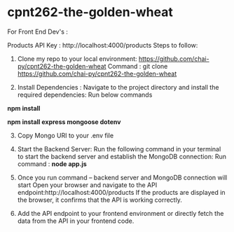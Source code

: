 # cpnt262-the-golden-wheat

For Front End Dev's :

Products API Key : http://localhost:4000/products
Steps to follow:
1.	Clone my repo to your local environment: https://github.com/chai-py/cpnt262-the-golden-wheat
Command : git clone https://github.com/chai-py/cpnt262-the-golden-wheat

2.	Install Dependencies :
Navigate to the project directory and install the required dependencies:
Run below commands

__npm install__

__npm install express mongoose dotenv__

3.	Copy Mongo URI to your .env file 

4.	Start the Backend Server:
Run the following command in your terminal to start the backend server and establish the MongoDB connection: 
Run command : __node app.js__

5.	Once you run command – backend server and MongoDB connection will start
Open your browser and navigate to the API endpoint:http://localhost:4000/products
If the products are displayed in the browser, it confirms that the API is working correctly.

6.	Add the API endpoint to your frontend environment or directly fetch the data from the API in your frontend code.

